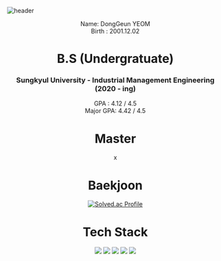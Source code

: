 ![header](https://capsule-render.vercel.app/api?type=waving&color=gradient&height=250&section=header&text=Dong_Geun_YEOM&fontSize=90)
<div align=center>
Name: DongGeun YEOM <br/>
Birth : 2001.12.02 <br/>

# B.S (Undergratuate)
### Sungkyul University - Industrial Management Engineering (2020 - ing) <br/>

GPA : 4.12 / 4.5 <br/>
Major GPA: 4.42 / 4.5 <br/>

# Master
x <br/>

# Baekjoon
[![Solved.ac Profile](http://mazassumnida.wtf/api/v2/generate_badge?boj=ehdrmsdua)](https://solved.ac/ehdrmsdua/)

# Tech Stack

<img src="https://img.shields.io/badge/Python-3776AB?style=for-the-badge&logo=Python&logoColor=white">
<img src="https://img.shields.io/badge/MySQL-4479A1?style=for-the-badge&logo=MySQL&logoColor=white">
<img src="https://img.shields.io/badge/C-A8B9CC?style=for-the-badge&logo=C&logoColor=white">
<img src="https://img.shields.io/badge/Qgis-589632?style=for-the-badge&logo=Qgis&logoColor=white">
<img src="https://img.shields.io/badge/Google Colab-F9AB00?style=for-the-badge&logo=Google Colab&logoColor=white">
</div>
